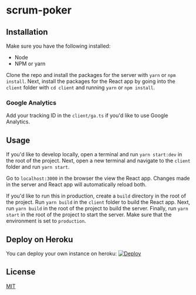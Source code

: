# scrum-poker

## Installation

Make sure you have the following installed:

- Node
- NPM or yarn

Clone the repo and install the packages for the server with `yarn` or `npm install`. Next, install the packages for the React app by going into the `client` folder with `cd client` and running `yarn` or `npm install`. 

### Google Analytics

Add your tracking ID in the `client/ga.ts` if you'd like to use Google Analytics.

## Usage

If you'd like to develop locally, open a terminal and run `yarn start:dev` in the root of the project. Next, open a new terminal and navigate to the `client` folder and run `yarn start`.

Go to `localhost:3000` in the browser the view the React app. Changes made in the server and React app will automatically reload both.

If you'd like to run this in production, create a `build` directory in the root of the project. Run `yarn build` in the `client` folder to build the React app. Next, run `yarn build` in the root of the project to build the server. Finally, run `yarn start` in the root of the project to start the server. Make sure that the environment is set to `production`.

## Deploy on Heroku

You can deploy your own instance on heroku:
[![Deploy](https://www.herokucdn.com/deploy/button.svg)](https://heroku.com/deploy)


## License

[MIT](./LICENSE)